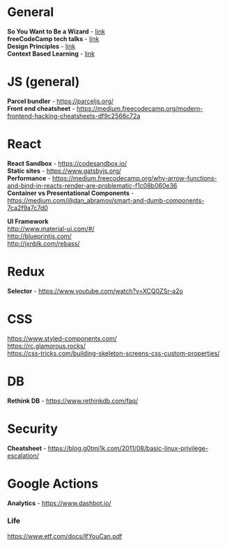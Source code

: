 # General
<b>So You Want to Be a Wizard</b> - [link](https://github.com/njtrettel/Miscellaneous/blob/master/wizard-zine.pdf) <br>
<b>freeCodeCamp tech talks</b> - [link](https://www.youtube.com/channel/UCVk8weS4S2kJfja72fTxh5A) <br>
<b>Design Principles</b> - [link](https://github.com/buzzfeed/design/blob/master/tech-leadership-principles.md) <br>
<b>Context Based Learning</b> - [link](https://journal.thriveglobal.com/how-to-learn-in-2-days-what-normally-a3c27c0fa6e1) <br>

# JS (general)
<b>Parcel bundler</b> - https://parceljs.org/ <br>
<b>Front end cheatsheet</b> - https://medium.freecodecamp.org/modern-frontend-hacking-cheatsheets-df9c2566c72a <br>

# React
<b>React Sandbox</b> - https://codesandbox.io/ <br>
<b>Static sites</b> - https://www.gatsbyjs.org/ <br>
<b>Performance</b> - 
https://medium.freecodecamp.org/why-arrow-functions-and-bind-in-reacts-render-are-problematic-f1c08b060e36 <br> 
<b>Container vs Presentational Components</b> - https://medium.com/@dan_abramov/smart-and-dumb-components-7ca2f9a7c7d0 <br>

<b>UI Framework</b> <br>
http://www.material-ui.com/#/ <br>
http://blueprintjs.com/ <br>
http://jxnblk.com/rebass/ <br>

# Redux
<b>Selector</b> - https://www.youtube.com/watch?v=XCQ0ZSr-a2o <br>

# CSS
https://www.styled-components.com/ <br>
https://rc.glamorous.rocks/ <br>
https://css-tricks.com/building-skeleton-screens-css-custom-properties/ <br>

# DB
<b>Rethink DB</b> - https://www.rethinkdb.com/faq/ <br>

# Security
<b>Cheatsheet</b> - https://blog.g0tmi1k.com/2011/08/basic-linux-privilege-escalation/ <br>

# Google Actions
<b>Analytics</b> - https://www.dashbot.io/ <br>

### Life
https://www.etf.com/docs/IfYouCan.pdf
